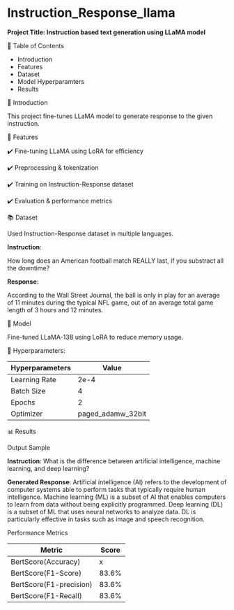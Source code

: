 # Instruction_Response_llama

**Project Title: Instruction based text generation using LLaMA model**

📖 Table of Contents

- Introduction
- Features
- Dataset
- Model Hyperparamters 
- Results

📌 Introduction

This project fine-tunes LLaMA model to generate response to the given instruction.

🚀 Features

✔️ Fine-tuning LLaMA using LoRA for efficiency

✔️ Preprocessing & tokenization

✔️ Training on Instruction-Response dataset

✔️ Evaluation & performance metrics

📚 Dataset

Used Instruction-Response dataset in multiple languages. 

**Instruction**: 

How long does an American football match REALLY last, if you substract all the downtime?

**Response**: 

According to the Wall Street Journal, the ball is only in play for an average of 11 minutes during the typical NFL game, out of an average total game length of 3 hours and 12 minutes. 

🧠 Model

Fine-tuned LLaMA-13B using LoRA to reduce memory usage.

🔧 Hyperparameters:

| Hyperparameters                | Value |
|-----------------------|-------|
| Learning Rate   | 2e-4   |
| Batch Size   | 4 |
| Epochs      | 2 |
| Optimizer      | paged_adamw_32bit |

📊 Results

Output Sample

  **Instruction**: What is the difference between artificial intelligence, machine learning, and deep learning?
  
  **Generated Response**: Artificial intelligence (AI) refers to the development of computer systems able to perform tasks that typically require human intelligence. Machine learning (ML) is a subset of AI that enables computers to learn from data without being explicitly programmed. Deep learning (DL) is a subset of ML that uses neural networks to analyze data. DL is particularly effective in tasks such as image and speech recognition.

Performance Metrics

| Metric                | Score |
|-----------------------|-------|
| BertScore(Accuracy)   | x     |
| BertScore(F1-Score)   | 83.6% |
| BertScore(F1-precision)| 83.6% |
| BertScore(F1-Recall)   | 83.6% |



